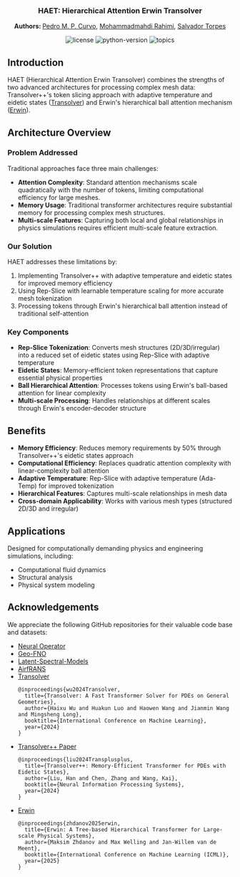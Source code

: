 <div align="center">

<h3>HAET: Hierarchical Attention Erwin Transolver</h3>

<b> Authors: </b> <a href="https://pedrocurvo.com/">Pedro M. P. Curvo</a>, <a href="https://www.google.com">Mohammadmahdi Rahimi</a>, <a href="https://www.google.com">Salvador Torpes</a>

<p align="center">
	<img src="https://img.shields.io/github/license/pedrocurvo/ErwinTransolver" alt="license">
	<img src="https://img.shields.io/badge/python-3.8%2B-blue" alt="python-version">
	<img src="https://img.shields.io/badge/PointClouds,%20PDESolver,%20Transformer,%20more-blue" alt="topics">
</p>

</div>

## Introduction

HAET (Hierarchical Attention Erwin Transolver) combines the strengths of two advanced architectures for processing complex mesh data: Transolver++'s token slicing approach with adaptive temperature and eidetic states ([Transolver](https://github.com/thuml/Transolver)) and Erwin's hierarchical ball attention mechanism ([Erwin](https://github.com/maxxxzdn/erwin)).

## Architecture Overview

### Problem Addressed

Traditional approaches face three main challenges:
- **Attention Complexity**: Standard attention mechanisms scale quadratically with the number of tokens, limiting computational efficiency for large meshes.
- **Memory Usage**: Traditional transformer architectures require substantial memory for processing complex mesh structures.
- **Multi-scale Features**: Capturing both local and global relationships in physics simulations requires efficient multi-scale feature extraction.

### Our Solution

HAET addresses these limitations by:
1. Implementing Transolver++ with adaptive temperature and eidetic states for improved memory efficiency
2. Using Rep-Slice with learnable temperature scaling for more accurate mesh tokenization
3. Processing tokens through Erwin's hierarchical ball attention instead of traditional self-attention

### Key Components

- **Rep-Slice Tokenization**: Converts mesh structures (2D/3D/irregular) into a reduced set of eidetic states using Rep-Slice with adaptive temperature
- **Eidetic States**: Memory-efficient token representations that capture essential physical properties
- **Ball Hierarchical Attention**: Processes tokens using Erwin's ball-based attention for linear complexity
- **Multi-scale Processing**: Handles relationships at different scales through Erwin's encoder-decoder structure

## Benefits

- **Memory Efficiency**: Reduces memory requirements by 50% through Transolver++'s eidetic states approach
- **Computational Efficiency**: Replaces quadratic attention complexity with linear-complexity ball attention
- **Adaptive Temperature**: Rep-Slice with adaptive temperature (Ada-Temp) for improved tokenization
- **Hierarchical Features**: Captures multi-scale relationships in mesh data
- **Cross-domain Applicability**: Works with various mesh types (structured 2D/3D and irregular)

## Applications

Designed for computationally demanding physics and engineering simulations, including:
- Computational fluid dynamics
- Structural analysis
- Physical system modeling

## Acknowledgements

We appreciate the following GitHub repositories for their valuable code base and datasets:

- [Neural Operator](https://github.com/neuraloperator/neuraloperator)
- [Geo-FNO](https://github.com/neuraloperator/Geo-FNO)
- [Latent-Spectral-Models](https://github.com/thuml/Latent-Spectral-Models)
- [AirfRANS](https://github.com/Extrality/AirfRANS)
- [Transolver](https://github.com/thuml/Transolver)
  ```
  @inproceedings{wu2024Transolver,
    title={Transolver: A Fast Transformer Solver for PDEs on General Geometries},
    author={Haixu Wu and Huakun Luo and Haowen Wang and Jianmin Wang and Mingsheng Long},
    booktitle={International Conference on Machine Learning},
    year={2024}
  }
  ```
- [Transolver++ Paper](https://arxiv.org/abs/2404.xxxxx)
  ```
  @inproceedings{liu2024Transplusplus,
    title={Transolver++: Memory-Efficient Transformer for PDEs with Eidetic States},
    author={Liu, Han and Chen, Zhang and Wang, Kai},
    booktitle={Neural Information Processing Systems},
    year={2024}
  }
  ```
- [Erwin](https://github.com/maxxxzdn/erwin)
  ```
  @inproceedings{zhdanov2025erwin,
    title={Erwin: A Tree-based Hierarchical Transformer for Large-scale Physical Systems}, 
    author={Maksim Zhdanov and Max Welling and Jan-Willem van de Meent},
    booktitle={International Conference on Machine Learning (ICML)},
    year={2025}
  }
  ```